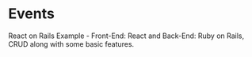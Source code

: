 # Events
React on Rails Example - Front-End: React and Back-End: Ruby on Rails, CRUD along with some basic features.

